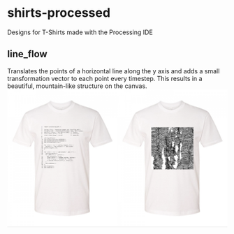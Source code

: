 # shirts-processed
Designs for T-Shirts made with the Processing IDE

## line_flow
Translates the points of a horizontal line along the y axis and adds a small transformation vector to each point every timestep. This results in a beautiful, mountain-like structure on the canvas. 
![line_flow](/line_flow/mockup.png)
